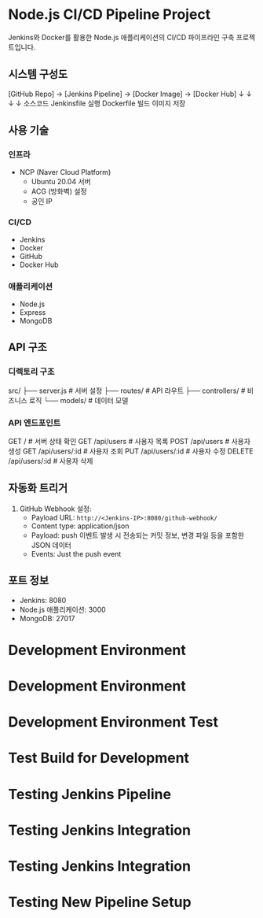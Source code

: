 # Node.js CI/CD Pipeline Project

Jenkins와 Docker를 활용한 Node.js 애플리케이션의 CI/CD 파이프라인 구축 프로젝트입니다.

## 시스템 구성도
[GitHub Repo] → [Jenkins Pipeline] → [Docker Image] → [Docker Hub]
     ↓               ↓                    ↓              ↓
  소스코드     Jenkinsfile 실행    Dockerfile 빌드    이미지 저장

## 사용 기술

### 인프라
- NCP (Naver Cloud Platform)
  - Ubuntu 20.04 서버
  - ACG (방화벽) 설정
  - 공인 IP

### CI/CD
- Jenkins
- Docker
- GitHub
- Docker Hub

### 애플리케이션
- Node.js
- Express
- MongoDB

## API 구조

### 디렉토리 구조
src/
├── server.js          # 서버 설정
├── routes/           # API 라우트
├── controllers/      # 비즈니스 로직
└── models/          # 데이터 모델

### API 엔드포인트
GET    /              # 서버 상태 확인
GET    /api/users     # 사용자 목록
POST   /api/users     # 사용자 생성
GET    /api/users/:id # 사용자 조회
PUT    /api/users/:id # 사용자 수정
DELETE /api/users/:id # 사용자 삭제

## 자동화 트리거

1. GitHub Webhook 설정:
   - Payload URL: `http://<Jenkins-IP>:8080/github-webhook/`
   - Content type: application/json
   - Payload: push 이벤트 발생 시 전송되는 커밋 정보, 변경 파일 등을 포함한 JSON 데이터
   - Events: Just the push event

## 포트 정보
- Jenkins: 8080
- Node.js 애플리케이션: 3000
- MongoDB: 27017
# Development Environment
# Development Environment
# Development Environment Test
# Test Build for Development
# Testing Jenkins Pipeline
# Testing Jenkins Integration
# Testing Jenkins Integration
# Testing New Pipeline Setup
